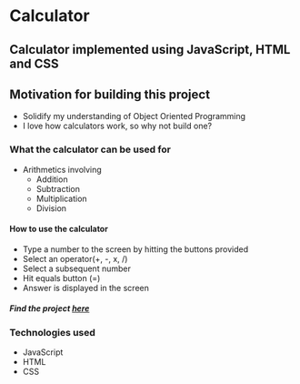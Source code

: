 # Calculator

## Calculator implemented using JavaScript, HTML and CSS

## Motivation for building this project
 - Solidify my understanding of Object Oriented Programming
 - I love how calculators work, so why not build one? 
 
 
 ### What the calculator can be used for
  - Arithmetics involving
    - Addition
    - Subtraction
    - Multiplication
    - Division
    
 #### How to use the calculator
  - Type a number to the screen by hitting the buttons provided
  - Select an operator(+, -, x, /)
  - Select a subsequent number
  - Hit equals button (=)
  - Answer is displayed in the screen
 
##### Find the project [here](https://alexcalc0.netlify.app/)
 
 
 ### Technologies used
  - JavaScript
  - HTML
  - CSS
 

